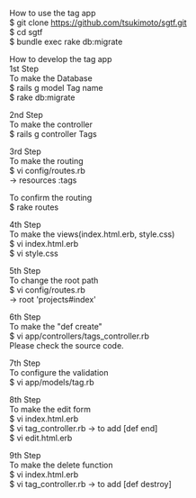 How to use the tag app  
$ git clone https://github.com/tsukimoto/sgtf.git  
$ cd sgtf  
$ bundle exec rake db:migrate  

How to develop the tag app  
1st Step  
To make the Database  
$ rails g model Tag name  
$ rake db:migrate  

2nd Step  
To make the controller  
$ rails g controller Tags  

3rd Step  
To make the routing  
$ vi config/routes.rb  
-> resources :tags  

To confirm the routing  
$ rake routes  

4th Step  
To make the views(index.html.erb, style.css)  
$ vi index.html.erb  
$ vi style.css  

5th Step  
To change the root path  
$ vi config/routes.rb  
-> root 'projects#index'  

6th Step  
To make the "def create"  
$ vi app/controllers/tags_controller.rb  
Please check the source code.  

7th Step  
To configure the validation  
$ vi app/models/tag.rb  

8th Step  
To make the edit form  
$ vi index.html.erb  
$ vi tag_controller.rb -> to add [def end]  
$ vi edit.html.erb  

9th Step  
To make the delete function  
$ vi index.html.erb  
$ vi tag_controller.rb -> to add [def destroy]  
